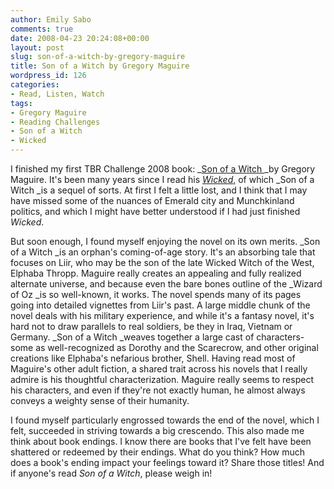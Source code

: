 ```yaml
---
author: Emily Sabo
comments: true
date: 2008-04-23 20:24:08+00:00
layout: post
slug: son-of-a-witch-by-gregory-maguire
title: Son of a Witch by Gregory Maguire
wordpress_id: 126
categories:
- Read, Listen, Watch
tags:
- Gregory Maguire
- Reading Challenges
- Son of a Witch
- Wicked
---
```


I finished my first TBR Challenge 2008 book: _[Son of a Witch ](http://nucat.lib.neu.edu/search?/Xson+of+a+witch&SORT=D/Xson+of+a+witch&SORT=D&SUBKEY=son%20of%20a%20witch/1%2C6%2C6%2CE/frameset&FF=Xson+of+a+witch&SORT=D&1%2C1%2C)_by Gregory Maguire.  It's been many years since I read his [_Wicked_,](http://nucat.lib.neu.edu/search?/Xwicked&searchscope=13&SORT=DZ/Xwicked&searchscope=13&SORT=DZ&extended=1&SUBKEY=wicked/1%2C661%2C661%2CE/frameset&FF=Xwicked&searchscope=13&SORT=DZ&26%2C26%2C) of which _Son of a Witch _is a sequel of sorts.  At first I felt a little lost, and I think that I may have missed some of the nuances of Emerald city and Munchkinland politics, and which I might have better understood if I had just finished _Wicked_.

But soon enough, I found myself enjoying the novel on its own merits.  _Son of a Witch _is an orphan's coming-of-age story. It's an absorbing tale that focuses on Liir, who may be the son of the late Wicked Witch of the West, Elphaba Thropp.  Maguire really creates an appealing and fully realized alternate universe, and because even the bare bones outline of the _Wizard of Oz _is so well-known, it works.  The novel spends many of its pages going into detailed vignettes from Liir's past.  A large middle chunk of the novel deals with his military experience, and while it's a fantasy novel, it's hard not to draw parallels to real soldiers, be they in Iraq, Vietnam or Germany.  _Son of a Witch _weaves together a large cast of characters-some as well-recognized as Dorothy and the Scarecrow, and other original creations like Elphaba's nefarious brother, Shell.  Having read most of Maguire's other adult fiction, a shared trait across his novels that I really admire is his thoughtful characterization.  Maguire really seems to respect his characters, and even if they're not exactly human, he almost always conveys a weighty sense of their humanity.

I found myself particularly engrossed towards the end of the novel, which I felt, succeeded in striving towards a big crescendo.  This also made me think about book endings.  I know there are books that I've felt have been shattered or redeemed by their endings.  What do you think?  How much does a book's ending impact your feelings toward it?  Share those titles! And if anyone's read _Son of a Witch_, please weigh in!
